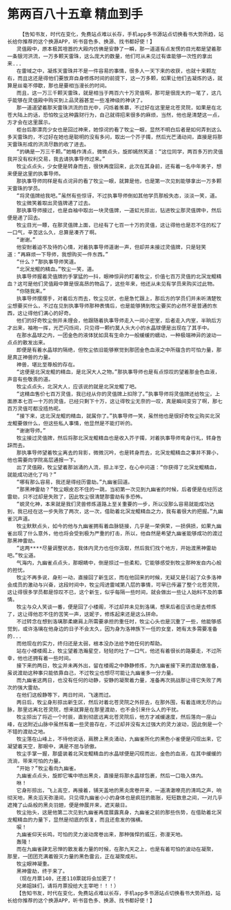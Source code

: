 # 第两百八十五章 精血到手
        【告知书友，时代在变化，免费站点难以长存，手机app多书源站点切换看书大势所趋，站长给你推荐的这个换源APP，听书音色多、换源、找书都好使！】
       灵值殿中，原本极其喧嚣的大殿内仿佛是安静了一瞬，那一道道有点发愣的目光都是望着那一条银河洪流，一万多颗天雷珠，这么庞大的数量，他们可从未见过有谁能够一次性的拿出来...
       在雷域之中，凝炼天雷珠并不是一件容易的事情，很多人一天下来的收获，也就十来颗左右，而且这还是得他们要放弃自身修炼时间的前提下，这一万多颗，如果让他们去凝炼的话，就算是丝毫不停歇，那也是要相当漫长的时间。
       而且，这一万三千颗天雷珠，就是相当于两百六十万灵值啊，那可是很庞大的一笔了，这几乎能够在灵值殿中购买到上品灵器甚至一些准神级的神诀了。
       那一道道望着那天雷珠洪流的目光中，闪烁着羡慕，不过好在这里是北苍灵院，如果是在北苍大陆上的话，恐怕牧尘这种露财行为，自己就得招来很多的麻烦，当然，他也是清楚这一点，方才会在这里展示。
       柜台后那漂亮少女也是回过神来，她惊诧的看了牧尘一眼，显然不明白后者是如何弄到这么多天雷珠的，不过好在她也是聪明的没有多问，取出一个芥子镯，然后光芒涌动间，直接是将那天雷珠形成的洪流尽数的收了进去。
       “的确是一万三千颗。”她略作清点，微微点头，旋即嫣然笑道：“这位同学，两百多万的灵值我并没有权利交易，我去请执事导师过来。”
       牧尘点点头，少女便是转身而去，很快再度回来，此次在其身前，还有着一名中年男子，想来便是这里的执事导师。
       那执事导师同样是有点诧异的看了牧尘一眼，就算是他，也是第一次见到能够拿出一万多颗天雷珠的学员。
       “将灵值牌给我吧。”虽然有些惊讶，不过执事导师倒如其他学员那般失态，淡淡一笑，道。
       牧尘微笑着取出灵值牌递了过去。
       那执事导师接过，也是自袖中取出一块灵值牌，一道虹光掠出，钻进牧尘那灵值牌中，然后便是递了回去。
       牧尘目光一瞟，在那灵值牌上面，已经有了七百一十万的灵值，这让得他也是忍不住的松了一口气，辛苦这么久，总算是凑齐了啊。
       “谢谢。”
       他安耐着迫不及待的心情，对着执事导师道谢一声，但却并未接过灵值牌，只是轻笑道：“再麻烦一下导师，我想购买一件东西。”
       “什么？”那执事导师笑道。
       “北溟龙鲲的精血。”牧尘一笑，道。
       执事导师握着灵值牌的手掌猛的一抖，眼神惊异的盯着牧尘，价值七百万灵值的北溟龙鲲精血？这可是他们灵值殿中算是很高昂的物品了，这些年来，他还从未见有学员来购买过此物。
       “你随我来。”
       执事导师摆摆手，对着后方而去，牧尘见状，也是急忙跟上，那后方的学员们并未听清楚牧尘想要买什么，不过在见到执事导师那种表情后，也是能够猜到牧尘要买的必然不是普通的东西，这让得他们满心的好奇。
       他们的好奇牧尘倒并未理会，他跟随着执事导师走入一间小密室，后者走入内室，半晌后方才出来，袖袍一挥，光芒闪烁间，只见得一颗约莫人头大小的水晶球便是出现在了其手中。
       在那水晶球之内，一团金色的液体犹如具有生命力一般缓缓的蠕动，一种极端神异的波动一点点的散发出来。
       即便是有着水晶球的隔绝，但牧尘依旧能够察觉到那团金色血液之中所蕴含的可怕力量，那是真正神兽的力量。
       神兽，堪比至尊般的存在。
       “这便是北溟龙鲲的精血，是北溟大人之物。”那执事导师也是有点惊叹的望着那金色血液，声音有些敬畏的道。
       牧尘点点头，北溟大人，应该说的就是北溟龙鲲了吧。
       “这精血售价七百万灵值，我已经从你的灵值牌上扣除了。”执事导师将灵值牌还给牧尘，上面原本七百一十万的灵值，已经只剩下十万，这让得牧尘无奈的一叹，真是瞬间变穷了啊，那七百万灵值可都没捂热呢。
       “接下来，这北溟龙鲲的精血，就属你了。”执事导师一笑，虽然他也是很好奇牧尘购买北溟龙鲲要做什么，但这些私人事情，他显然是不能打听的。
       “谢谢导师。”
       牧尘接过灵值牌，然后将那北溟龙鲲精血也是收入芥子镯，对着执事导师弯身行礼，转身告辞而去。
       那执事导师望着牧尘离去的背影，微微沉吟，也是转身而去，北溟龙鲲精血之事并不算小，他也需要向学院高层通报一下。
       出了灵值殿，牧尘望着那汹涌的人流，掠上半空，在心中问道：“你获得了北溟龙鲲精血，就能成功进化了吗？”
       “哪有那么容易，我还是得经历雷劫。”九幽雀回道。
       “那黑神雷劫？”牧尘眼皮忍不住的一跳，当初第一次见到九幽雀的时候，后者便是在经历这雷劫，只不过却是失败了，因此牧尘很清楚那雷劫有多恐怖。
       “蜕灵化神，本来就是我们灵兽修炼道路上至关重要的一步，所以没那么容易就能成功达到，我已经在这一步失败了两次，这一次，借助着北溟龙鲲精血之力，我有着很大的把握。”九幽雀沉声道。
       牧尘默默点头，如今的他与九幽雀拥有着血脉链接，几乎是一荣俱荣，一损俱损，如果九幽雀出现了什么意外，他也将会受到极为严重的打击，所以，他自然是希望九幽雀能够成功的渡过那黑神雷劫。
       “这两****尽量调整状态，我体内灵力也任你汲取，然后我们找个地方，开始渡黑神雷劫吧。”牧尘道。
       气海内，九幽雀点点头，那眼睛中，倒是掠过一些柔和，它能够感受到牧尘那种发自内心般的担忧。
       牧尘不再多说，身形一动，直接回了新生区，而在他回来的时候，无疑又是引起了众多洛神会成员的激动与兴奋，这段时间中，牧尘闯进雷域第八层的事情，可早已传遍了整个北苍灵院，这让得很多学员都是惊叹不已，这个新生，似乎每隔一些时间，就会做出一些让人始料不及的事情。
       牧尘与众人笑谈一番，便是回了小楼阁，不过却并未见到洛璃，想来后者应该也是去修炼了，这让得他忍不住的苦笑一声，这妮子，修炼起来还是这么拼命。
       不过转念在想到洛璃那柔嫩肩上所需要承担的重任时，牧尘心头也是沉重了一些，他能够感觉到，或许洛璃在他身边的日子不会太久，因为身为洛神族下一任的女皇，她有太多需要准备的...
       而他现在的实力，终归还是太弱，根本没办法给予她任何的帮助。
       站在小楼楼阁上，牧尘望着浩瀚星空，轻轻的吐了一口气，他还有着很长的路要走，不过所幸，他也还拥有着一些时间。
       接下来的两日，牧尘并未再外出，留在楼阁之中静静修炼，为九幽雀接下来的渡劫做准备，虽说渡劫这种事只能依靠自己，不过牧尘也想尽可能让九幽雀多一分力量。
       而九幽雀这两日，也没有任何的动静，安静的凝聚着力量，准备再次挑战那让得它失败了两次的强大雷劫。
       在他们这般静等下，两日时间，飞速而过。
       两日后，牧尘身形掠出新生区，然后对着北苍灵院之外掠去，在那外围，有着连绵无尽的山脉，那里远离北苍灵院，想来就算是在那里渡劫，也不会引来什么人的干扰。
       牧尘掠出了将近一个时辰，直到彻底远离北苍灵院后，他方才减缓速度，然后落向一座山峰，在这附近山脉中虽然有着一些灵兽存在，不过却并没有太过强大的灵力波动，因此倒是一个不错的渡劫之地。
       牧尘落在山峰上，不待他说话，肩膀上黑炎涌动，九幽雀所化的黑色小雀便是闪现出来，它凝望着天空，那眼中，满是不屈与骄傲。
       牧尘手掌一握，那盛装着北溟龙鲲精血的水晶球便是闪现而出，金色的血液，在其中缓缓的流淌，带来可怕的力量。
       “开始？”牧尘看向九幽雀。
       九幽雀点点头，旋即它嘴中喷出黑炎，直接是将那水晶球包裹，然后一口吸入体内。
       咻！
       它身形掠出，飞上高空，再接着，铺天盖地的黑炎席卷开来，一道清澈嘹亮的清鸣之声，响彻天地，黑炎滔天弥漫间，只见得九幽雀小小的身体也是疯狂的膨胀，短短数息之间，一对几乎遮掩了山岳般的黑炎羽翅，便是伸展开来，遮天蔽日。
       牧尘抬头，这是他第二次见到九幽雀再度展露真身，九幽雀之前的那些伤势，在借助着北溟龙鲲精血的力量下，显然是彻底的恢复，而且还愈发的强横。
       唳！
       九幽雀仰天长鸣，可怕的灵力波动席卷出来，那种强悍的威压，弥漫天地。
       轰隆！
       而在九幽雀肆无忌惮的散发着力量的时候，在那九天之上，也是有着可怕的波动在凝聚， 那里，一团团充满着毁灭力量的黑色雷云，正在凝聚成形。
       牧尘眼神凝重。
       黑神雷劫，终于来了。
       （现在月票140，还差110票就将会加更了！
       兄弟姐妹们，请将月票投给大主宰吧！！！）
       【告知书友，时代在变化，免费站点难以长存，手机app多书源站点切换看书大势所趋，站长给你推荐的这个换源APP，听书音色多、换源、找书都好使！】